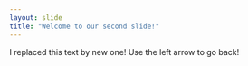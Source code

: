 ```yaml
---
layout: slide
title: "Welcome to our second slide!"
---
```

I replaced this text by new one!
Use the left arrow to go back!
